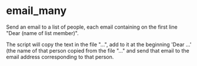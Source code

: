 # email_many
Send an email to a list of people, each email containing on the first line "Dear (name of list member)".

The script will copy the text in the file "...", add to it at the beginning 'Dear ...' (the name of that person copied from the file "..." and send that email to the email address corresponding to that person.
